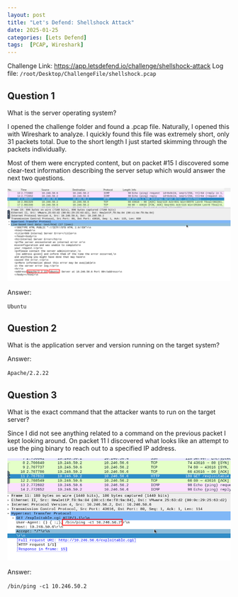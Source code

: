 ```yaml
---
layout: post
title: "Let's Defend: Shellshock Attack"
date: 2025-01-25
categories: [Lets Defend]
tags:  [PCAP, Wireshark] 
---
```


Challenge Link: https://app.letsdefend.io/challenge/shellshock-attack
Log file: `/root/Desktop/ChallengeFile/shellshock.pcap`

## Question 1
What is the server operating system?

I opened the challenge folder and found a .pcap file. Naturally, I opened this with Wireshark to analyze. I quickly found this file was extremely short, only 31 packets total. Due to the short length I just started skimming through the packets individually.

Most of them were encrypted content, but on packet #15 I discovered some clear-text information describing the server setup which would answer the next two questions.

![](/assets/img/posts/2025-01-26-Shellshock-Attack/image-1.png)

Answer:

`Ubuntu`

## Question 2
What is the application server and version running on the target system?

Answer:

`Apache/2.2.22`

## Question 3
What is the exact command that the attacker wants to run on the target server?

Since I did not see anything related to a command on the previous packet I kept looking around. On packet 11 I discovered what looks like an attempt to use the ping binary to reach out to a specified IP address.

![](/assets/img/posts/2025-01-26-Shellshock-Attack/image-2.png)

Answer:

`/bin/ping -c1 10.246.50.2`